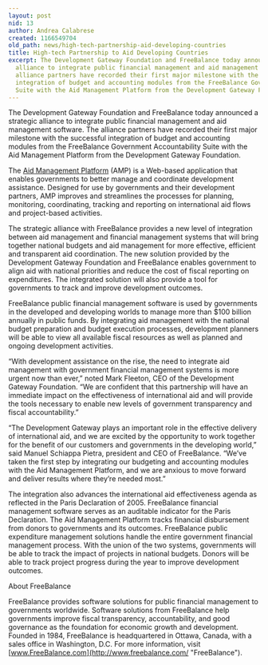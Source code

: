 ```yaml
---
layout: post
nid: 13
author: Andrea Calabrese
created: 1166549704
old_path: news/high-tech-partnership-aid-developing-countries
title: High-tech Partnership to Aid Developing Countries
excerpt: The Development Gateway Foundation and FreeBalance today announced a strategic
  alliance to integrate public financial management and aid management software. The
  alliance partners have recorded their first major milestone with the successful
  integration of budget and accounting modules from the FreeBalance Government Accountability
  Suite with the Aid Management Platform from the Development Gateway Foundation.
---
```


The Development Gateway Foundation and FreeBalance today announced a strategic alliance to integrate public financial management and aid management software. The alliance partners have recorded their first major milestone with the successful integration of budget and accounting modules from the FreeBalance Government Accountability Suite with the Aid Management Platform from the Development Gateway Foundation.

The [Aid Management Platform](/programs/aid-management-program/aid-management-platform "Aid Management Platform") (AMP) is a Web-based application that enables governments to better manage and coordinate development assistance. Designed for use by governments and their development partners, AMP improves and streamlines the processes for planning, monitoring, coordinating, tracking and reporting on international aid flows and project-based activities.

The strategic alliance with FreeBalance provides a new level of integration between aid management and financial management systems that will bring together national budgets and aid management for more effective, efficient and transparent aid coordination. The new solution provided by the Development Gateway Foundation and FreeBalance enables government to align aid with national priorities and reduce the cost of fiscal reporting on expenditures. The integrated solution will also provide a tool for governments to track and improve development outcomes.

FreeBalance public financial management software is used by governments in the developed and developing worlds to manage more than $100 billion annually in public funds. By integrating aid management with the national budget preparation and budget execution processes, development planners will be able to view all available fiscal resources as well as planned and ongoing development activities.

“With development assistance on the rise, the need to integrate aid management with government financial management systems is more urgent now than ever,” noted Mark Fleeton, CEO of the Development Gateway Foundation. “We are confident that this partnership will have an immediate impact on the effectiveness of international aid and will provide the tools necessary to enable new levels of government transparency and fiscal accountability.”

“The Development Gateway plays an important role in the effective delivery of international aid, and we are excited by the opportunity to work together for the benefit of our customers and governments in the developing world,” said Manuel Schiappa Pietra, president and CEO of FreeBalance. “We’ve taken the first step by integrating our budgeting and accounting modules with the Aid Management Platform, and we are anxious to move forward and deliver results where they’re needed most.”

The integration also advances the international aid effectiveness agenda as reflected in the Paris Declaration of 2005. FreeBalance financial management software serves as an auditable indicator for the Paris Declaration. The Aid Management Platform tracks financial disbursement from donors to governments and its outcomes. FreeBalance public expenditure management solutions handle the entire government financial management process. With the union of the two systems, governments will be able to track the impact of projects in national budgets. Donors will be able to track project progress during the year to improve development outcomes.

About FreeBalance

FreeBalance provides software solutions for public financial management to governments worldwide. Software solutions from FreeBalance help governments improve fiscal transparency, accountability, and good governance as the foundation for economic growth and development. Founded in 1984, FreeBalance is headquartered in Ottawa, Canada, with a sales office in Washington, D.C. For more information, visit [www.FreeBalance.com](http://www.freebalance.com/ "FreeBalance").
